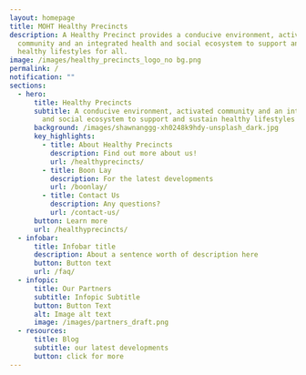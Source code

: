 ```yaml
---
layout: homepage
title: MOHT Healthy Precincts
description: A Healthy Precinct provides a conducive environment, activated
  community and an integrated health and social ecosystem to support and sustain
  healthy lifestyles for all.
image: /images/healthy_precincts_logo_no bg.png
permalink: /
notification: ""
sections:
  - hero:
      title: Healthy Precincts
      subtitle: A conducive environment, activated community and an integrated health
        and social ecosystem to support and sustain healthy lifestyles for all.
      background: /images/shawnanggg-xh0248k9hdy-unsplash_dark.jpg
      key_highlights:
        - title: About Healthy Precincts
          description: Find out more about us!
          url: /healthyprecincts/
        - title: Boon Lay
          description: For the latest developments
          url: /boonlay/
        - title: Contact Us
          description: Any questions?
          url: /contact-us/
      button: Learn more
      url: /healthyprecincts/
  - infobar:
      title: Infobar title
      description: About a sentence worth of description here
      button: Button text
      url: /faq/
  - infopic:
      title: Our Partners
      subtitle: Infopic Subtitle
      button: Button Text
      alt: Image alt text
      image: /images/partners_draft.png
  - resources:
      title: Blog
      subtitle: our latest developments
      button: click for more
---
```

